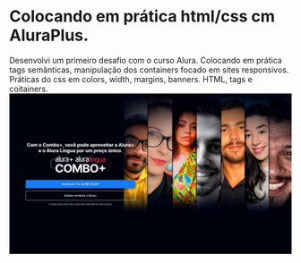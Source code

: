 # Colocando em prática html/css cm AluraPlus.

Desenvolvi um primeiro desafio com o curso Alura. Colocando em prática tags semânticas, manipulação dos containers focado em sites responsivos.
Práticas do css em colors, width, margins, banners.
HTML, tags e coitainers.
![Previsão Site AluraPlus](https://github.com/Belfegorrr/Aluraplus/blob/main/Alura.png)
